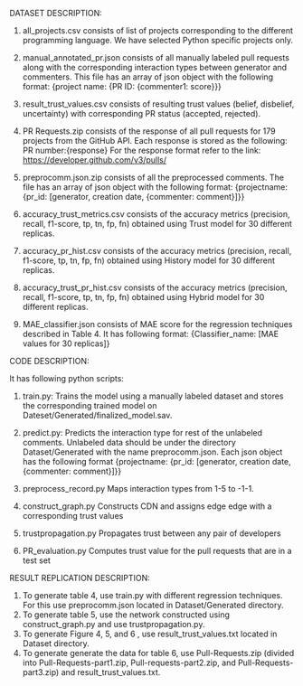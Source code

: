 DATASET DESCRIPTION:
1. all_projects.csv consists of list of projects corresponding to the different programming language. We have selected Python specific projects only.

2. manual_annotated_pr.json consists of all manually labeled pull requests along with the corresponding interaction types between generator and commenters. This file has an array of json object with the following format:
{project name: {PR ID: {commenter1: score}}}

3. result_trust_values.csv consists of resulting trust values (belief, disbelief, uncertainty) with corresponding PR status (accepted, rejected).

4. PR Requests.zip consists of the response of all pull requests for 179 projects from the GitHub API. Each response is stored as the following:
      PR number:{response}
For the response format refer to the link: https://developer.github.com/v3/pulls/

5. preprocomm.json.zip consists of all the preprocessed comments. The file has an array of json object with the following format:
{projectname: {pr_id: [generator, creation date, {commenter: comment}]}}
6. accuracy_trust_metrics.csv consists of the accuracy metrics (precision, recall, f1-score, tp, tn, fp, fn) obtained using Trust model for 30 different replicas.
7. accuracy_pr_hist.csv consists of the accuracy metrics (precision, recall, f1-score, tp, tn, fp, fn) obtained using History model for 30 different replicas.
8. accuracy_trust_pr_hist.csv consists of the accuracy metrics (precision, recall, f1-score, tp, tn, fp, fn) obtained using Hybrid model for 30 different replicas.
9. MAE_classifier.json consists of MAE score for the regression techniques described in Table 4. It has following format:
  {Classifier_name: [MAE values for 30 replicas]}

CODE DESCRIPTION:

   It has following python scripts:
1. train.py:
    Trains the model using a manually labeled dataset and stores the corresponding trained model on             Dateset/Generated/finalized_model.sav.

2. predict.py:
   Predicts the interaction type for rest of the unlabeled comments. Unlabeled data should be under the directory        Dataset/Generated with the name preprocomm.json. Each json object has the following format
   {projectname: {pr_id: [generator, creation date, {commenter: comment}]}}

3. preprocess_record.py
   Maps interaction types from 1-5 to -1-1.

4. construct_graph.py
   Constructs CDN and assigns edge edge with a corresponding trust values
   
5. trustpropagation.py
    Propagates trust between any pair of developers
    
6. PR_evaluation.py
   Computes trust value for the pull requests that are in a test set
 
RESULT REPLICATION DESCRIPTION:
1. To generate table 4, use train.py with different regression techniques. For this use preprocomm.json located in Dataset/Generated directory.
2. To generate table 5, use the network constructed using construct_graph.py and use trustpropagation.py. 
3. To generate Figure 4, 5, and 6 , use result_trust_values.txt located in Dataset directory.
4. To generate generate the data for table 6, use Pull-Requests.zip (divided into Pull-Requests-part1.zip, Pull-requests-part2.zip, and Pull-Requests-part3.zip)  and result_trust_values.txt. 
   
